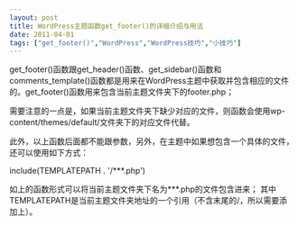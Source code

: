 ```yaml
---
layout: post
title: WordPress主题函数get_footer()的详细介绍与用法		
date: 2011-04-01
tags: ["get_footer()","WordPress","WordPress技巧","小技巧"]
---
```


get_footer()函数跟get_header()函数、get_sidebar()函数和comments_template()函数都是用来在WordPress主题中获取并包含相应的文件的。get_footer()函数用来包含当前主题文件夹下的footer.php；

需要注意的一点是，如果当前主题文件夹下缺少对应的文件，则函数会使用wp-content/themes/default/文件夹下的对应文件代替。

此外，以上函数后面都不能跟参数，另外，在主题中如果想包含一个具体的文件，还可以使用如下方式：

include(TEMPLATEPATH . '/***.php')

如上的函数形式可以将当前主题文件夹下名为***.php的文件包含进来；
其中TEMPLATEPATH是当前主题文件夹地址的一个引用（不含末尾的/，所以需要添加上）。		
